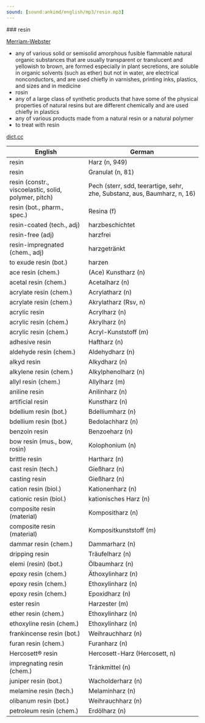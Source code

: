 ```yaml
---
sound: [sound:ankimd/english/mp3/resin.mp3]
---
```


\### resin

[Merriam-Webster](https://www.merriam-webster.com/dictionary/resin)

- any of various solid or semisolid amorphous fusible flammable natural organic substances that are usually transparent or translucent and yellowish to brown, are formed especially in plant secretions, are soluble in organic solvents (such as ether) but not in water, are electrical nonconductors, and are used chiefly in varnishes, printing inks, plastics, and sizes and in medicine
- rosin
- any of a large class of synthetic products that have some of the physical properties of natural resins but are different chemically and are used chiefly in plastics
- any of various products made from a natural resin or a natural polymer
- to treat with resin

[dict.cc](https://www.dict.cc/resin)

| English        | German       |
| -------------- | ------------ |
| resin | Harz (n, 949) |
| resin | Granulat (n, 81) |
| resin (constr., viscoelastic, solid, polymer, pitch) | Pech (sterr, sdd, teerartige, sehr, zhe, Substanz, aus, Baumharz, n, 16) |
| resin (bot., pharm., spec.) | Resina (f) |
| resin-coated (tech., adj) | harzbeschichtet |
| resin-free (adj) | harzfrei |
| resin-impregnated (chem., adj) | harzgetränkt |
| to exude resin (bot.) | harzen |
| ace resin (chem.) | (Ace) Kunstharz (n) |
| acetal resin (chem.) | Acetalharz (n) |
| acrylate resin (chem.) | Acrylatharz (n) |
| acrylate resin (chem.) | Akrylatharz (Rsv, n) |
| acrylic resin | Acrylharz (n) |
| acrylic resin (chem.) | Akrylharz (n) |
| acrylic resin (chem.) | Acryl-Kunststoff (m) |
| adhesive resin | Haftharz (n) |
| aldehyde resin (chem.) | Aldehydharz (n) |
| alkyd resin | Alkydharz (n) |
| alkylene resin (chem.) | Alkylphenolharz (n) |
| allyl resin (chem.) | Allylharz (m) |
| aniline resin | Anilinharz (n) |
| artificial resin | Kunstharz (n) |
| bdellium resin (bot.) | Bdelliumharz (n) |
| bdellium resin (bot.) | Bedolachharz (n) |
| benzoin resin | Benzoeharz (n) |
| bow resin (mus., bow, rosin) | Kolophonium (n) |
| brittle resin | Hartharz (n) |
| cast resin (tech.) | Gießharz (n) |
| casting resin | Gießharz (n) |
| cation resin (biol.) | Kationenharz (n) |
| cationic resin (biol.) | kationisches Harz (n) |
| composite resin (material) | Kompositharz (n) |
| composite resin (material) | Kompositkunststoff (m) |
| dammar resin (chem.) | Dammarharz (n) |
| dripping resin | Träufelharz (n) |
| elemi (resin) (bot.) | Ölbaumharz (n) |
| epoxy resin (chem.) | Äthoxylinharz (n) |
| epoxy resin (chem.) | Ethoxylinharz (n) |
| epoxy resin <ER> (chem.) | Epoxidharz <EP> (n) |
| ester resin | Harzester (m) |
| ether resin (chem.) | Ethoxylinharz (n) |
| ethoxyline resin (chem.) | Ethoxylinharz (n) |
| frankincense resin (bot.) | Weihrauchharz (n) |
| furan resin (chem.) | Furanharz (n) |
| Hercosett® resin | Hercosett-Harz (Hercosett, n) |
| impregnating resin (chem.) | Tränkmittel (n) |
| juniper resin (bot.) | Wacholderharz (n) |
| melamine resin (tech.) | Melaminharz (n) |
| olibanum resin (bot.) | Weihrauchharz (n) |
| petroleum resin (chem.) | Erdölharz (n) |
